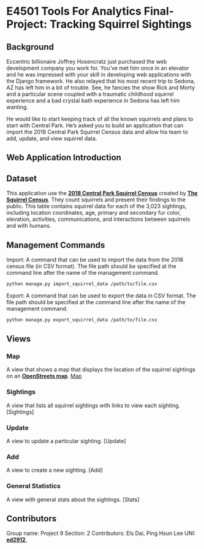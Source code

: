 # E4501 Tools For Analytics Final-Project: Tracking Squirrel Sightings

## Background
Eccentric billionaire Joffrey Hosencratz just purchased the web development company you work for. You’ve met him once in an elevator and he was impressed with your skill in developing web applications with the Django framework. He also relayed that his most recent trip to Sedona, AZ has left him in a bit of trouble. See, he fancies the show Rick and Morty and a particular scene coupled with a traumatic childhood squirrel experience and a bad crystal bath experience in Sedona has left him wanting.

He would like to start keeping track of all the known squirrels and plans to start with Central Park. He’s asked you to build an application that can import the 2018 Central Park Squirrel Census data and allow his team to add, update, and view squirrel data. 

## Web Application Introduction

## Dataset
This application use the [**2018 Central Park Squirrel Census**](https://data.cityofnewyork.us/Environment/2018-Central-Park-Squirrel-Census-Squirrel-Data/vfnx-vebw) created by [**The Squirrel Census**](https://www.thesquirrelcensus.com/).
They count squirrels and present their findings to the public. This table contains squirrel data for each of the 3,023 sightings, including location coordinates, age, primary and secondary fur color, elevation, activities, communications, and interactions between squirrels and with humans.

## Management Commands
Import: A command that can be used to import the data from the 2018 census file (in CSV format). The file path should be specified at the command line after the name of the management command. 
```sh
python manage.py import_squirrel_data /path/to/file.csv
```
Export: A command that can be used to export the data in CSV format. The file path should be specified at the command line after the name of the management command. 
```sh
python manage.py export_squirrel_data /path/to/file.csv
```

## Views
### Map
A view that shows a map that displays the location of the squirrel sightings on an [**OpenStreets map**](https://www.openstreetmap.org/about/).
[Map](https://probable-sprite-290407.appspot.com/map/)

### Sightings
A view that lists all squirrel sightings with links to view each sighting.
[Sightings]

### Update
A view to update a particular sighting.
[Update]

### Add
A view to create a new sighting.
[Add]

### General Statistics
A view with general stats about the sightings.
[Stats]

## Contributors
Group name: Project 9
Section: 2
Contributors: Els Dai, Ping Hsun Lee
UNI: [**ed2912**](https://github.com/els0911), 
